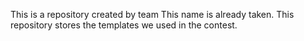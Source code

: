 This is a repository created by team This name is already taken. This repository stores the templates we used in the contest.

